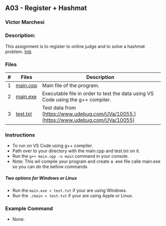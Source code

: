 ## A03 - Register + Hashmat
### Victor Marchesi
### Description:

This assignment is to register to online judge and to solve a hashmat problem. [link](https://github.com/rugbyprof/4883-Programming_Techniques/tree/master/Assignments/A03)

### Files

|   #   | Files    | Description                      |
| :---: | -------- | -------------------------------- |
|  1  | [main.cpp](./main.cpp) | Main file of the program. |
|  2  | [main.exe](./main.exe) | Executable file in order to test the data using VS Code using the g++ compiler.|
|  3  | [test.txt](./test.txt) | Test data from [https://www.udebug.com/UVa/10055.](https://www.udebug.com/UVa/10055) |


### Instructions

- To run on VS Code using g++ compiler.
- Path over to your directory with the main.cpp and test.txt on it.
- Run the `g++ main.cpp -o main` command in your console.
- Note: This wil compile your program and create a .exe file calle main.exe so you can do the bellow commands

##### Two options for Windows or Linux
- Run the `main.exe < test.txt` if your are using Windows.
- Run the `./main < test.txt` if your are using Apple or Linux.


### Example Command

- None.